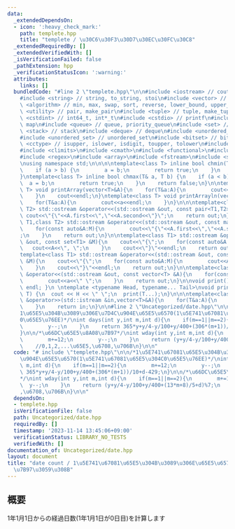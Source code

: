 ```yaml
---
data:
  _extendedDependsOn:
  - icon: ':heavy_check_mark:'
    path: templete.hpp
    title: "templete / \u30C6\u30F3\u30D7\u30EC\u30FC\u30C8"
  _extendedRequiredBy: []
  _extendedVerifiedWith: []
  _isVerificationFailed: false
  _pathExtension: hpp
  _verificationStatusIcon: ':warning:'
  attributes:
    links: []
  bundledCode: "#line 2 \"templete.hpp\"\n\n#include <iostream> // cout, endl, cin\n\
    #include <string> // string, to_string, stoi\n#include <vector> // vector\n#include\
    \ <algorithm> // min, max, swap, sort, reverse, lower_bound, upper_bound\n#include\
    \ <utility> // pair, make_pair\n#include <tuple> // tuple, make_tuple\n#include\
    \ <cstdint> // int64_t, int*_t\n#include <cstdio> // printf\n#include <map> //\
    \ map\n#include <queue> // queue, priority_queue\n#include <set> // set\n#include\
    \ <stack> // stack\n#include <deque> // deque\n#include <unordered_map> // unordered_map\n\
    #include <unordered_set> // unordered_set\n#include <bitset> // bitset\n#include\
    \ <cctype> // isupper, islower, isdigit, toupper, tolower\n#include <iomanip>\n\
    #include <climits>\n#include <cmath>\n#include <functional>\n#include <numeric>\n\
    #include <regex>\n#include <array>\n#include <fstream>\n#include <sstream>\n\n\
    \nusing namespace std;\n\n\n\ntemplate<class T> inline bool chmin(T& a, T b) {\n\
    \    if (a > b) {\n        a = b;\n        return true;\n    }\n    return false;\n\
    }\ntemplate<class T> inline bool chmax(T& a, T b) {\n    if (a < b) {\n      \
    \  a = b;\n        return true;\n    }\n    return false;\n}\n\ntemplate<class\
    \ T> void printArray(vector<T>&A){\n    for(T&a:A){\n        cout<<a<<\" \";\n\
    \    }\n    cout<<endl;\n}\ntemplate<class T> void printArrayln(vector<T>&A){\n\
    \    for(T&a:A){\n        cout<<a<<endl;\n    }\n}\n\n\ntemplate<class T1,class\
    \ T2> std::ostream &operator<<(std::ostream &out, const pair<T1,T2> &A){\n   \
    \ cout<<\"{\"<<A.first<<\",\"<<A.second<<\"}\";\n    return out;\n}\n\ntemplate<class\
    \ T1,class T2> std::ostream &operator<<(std::ostream &out, const map<T1,T2> &M){\n\
    \    for(const auto&A:M){\n        cout<<\"{\"<<A.first<<\",\"<<A.second<<\"}\"\
    ;\n    }\n    return out;\n}\n\ntemplate<class T1> std::ostream &operator<<(std::ostream\
    \ &out, const set<T1> &M){\n    cout<<\"{\";\n    for(const auto&A:M){\n     \
    \   cout<<A<<\", \";\n    }\n    cout<<\"}\"<<endl;\n    return out;\n}\n\n\n\
    template<class T1> std::ostream &operator<<(std::ostream &out, const multiset<T1>\
    \ &M){\n    cout<<\"{\";\n    for(const auto&A:M){\n        cout<<A<<\", \";\n\
    \    }\n    cout<<\"}\"<<endl;\n    return out;\n}\n\ntemplate<class T> std::ostream\
    \ &operator<<(std::ostream &out, const vector<T> &A){\n    for(const T &a:A){\n\
    \        cout<<a<<\" \";\n    }\n    return out;\n}\n\nvoid print() { cout <<\
    \ endl; }\n \ntemplate <typename Head, typename... Tail>\nvoid print(Head H, Tail...\
    \ T) {\n  cout << H << \" \";\n  print(T...);\n}\n\n\ntemplate<class T> std::istream\
    \ &operator>>(std::istream &in,vector<T>&A){\n    for(T&a:A){\n        std::cin>>a;\n\
    \    }\n    return in;\n}\n\n#line 2 \"Uncategorized/date.hpp\"\n\n/*1\u5E741\u6708\
    1\u65E5\u304B\u3089\u306E\u7D4C\u904E\u65E5\u6570(1\u5E741\u67081\u65E5\u304C\
    0\u65E5\u76EE)*/\nint days(int y,int m,int d){\n    if(m==1||m==2){\n        m+=12;\n\
    \        y--;\n    }\n    return 365*y+y/4-y/100+y/400+(306*(m+1))/10+d-429;\n\
    }\n\n/*\u66DC\u65E5\u8A08\u7B97*/\nint wday(int y,int m,int d){\n    if(m==1||m==2){\n\
    \        m+=12;\n        y--;\n    }\n    return (y+y/4-y/100+y/400+(13*m+8)/5+d)%7;\n\
    \    //0,1,2,...\u65E5,\u6708,\u706B\n}\n\n"
  code: "# include \"templete.hpp\"\n\n/*1\u5E741\u67081\u65E5\u304B\u3089\u306E\u7D4C\
    \u904E\u65E5\u6570(1\u5E741\u67081\u65E5\u304C0\u65E5\u76EE)*/\nint days(int y,int\
    \ m,int d){\n    if(m==1||m==2){\n        m+=12;\n        y--;\n    }\n    return\
    \ 365*y+y/4-y/100+y/400+(306*(m+1))/10+d-429;\n}\n\n/*\u66DC\u65E5\u8A08\u7B97\
    */\nint wday(int y,int m,int d){\n    if(m==1||m==2){\n        m+=12;\n      \
    \  y--;\n    }\n    return (y+y/4-y/100+y/400+(13*m+8)/5+d)%7;\n    //0,1,2,...\u65E5\
    ,\u6708,\u706B\n}\n\n"
  dependsOn:
  - templete.hpp
  isVerificationFile: false
  path: Uncategorized/date.hpp
  requiredBy: []
  timestamp: '2023-11-14 13:45:06+09:00'
  verificationStatus: LIBRARY_NO_TESTS
  verifiedWith: []
documentation_of: Uncategorized/date.hpp
layout: document
title: "date count / 1\u5E741\u67081\u65E5\u304B\u3089\u306E\u65E5\u6570\u3092\u8A08\
  \u7B97\u3059\u308B"
---
```


## 概要
1年1月1日からの経過日数(1年1月1日が0日目)を計算します

